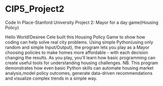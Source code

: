 # CIP5_Project2
Code In Place-Stanford University
Project 2: Mayor for a day game(Housing Policy)

Hello World!Desiree Cele built this Housing Policy Game to show how coding can help solve real city problems. 
Using simple Python(using only random and simple Input/Output), the program lets you play as a Mayor choosing policies 
to make homes more affordable - with each decision changing the results. As you play, you'll learn how basic programming can create useful tools for understanding housing challenges.
NB. This program demonstrates how even basic Python skills can automate housing market analysis,model policy outcomes,
generate data-driven recommendations and visualize complex trends in a simple way.
